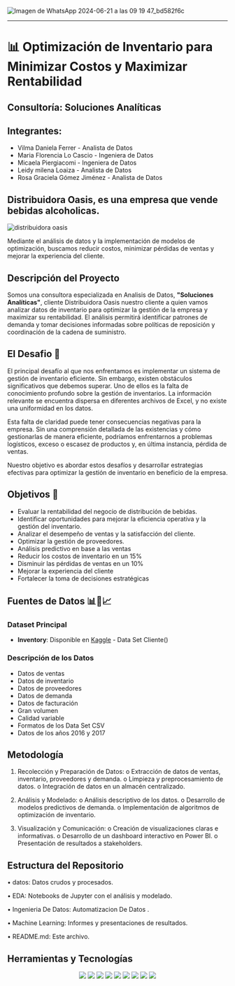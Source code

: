 
![Imagen de WhatsApp 2024-06-21 a las 09 19 47_bd582f6c](https://github.com/leymilena2531/Proyecto-Final-Distribuidora-Oasis-/assets/168442686/c64ed18f-7186-4628-865e-a1a0e57eb0e4)

---


# 📊 Optimización de Inventario para Minimizar Costos y Maximizar Rentabilidad

## Consultoría: Soluciones Analíticas

## Integrantes: 

* Vilma Daniela Ferrer - Analista de Datos
* Maria Florencia Lo Cascio - Ingeniera de Datos
* Micaela Piergiacomi - Ingeniera de Datos
* Leidy milena Loaiza - Analista de Datos
* Rosa Graciela Gómez Jiménez - Analista de Datos



<h2> Distribuidora Oasis, es una empresa que vende bebidas alcoholicas. </h2> 

![distribuidora oasis](https://github.com/leymilena2531/Proyecto-Final-Distribuidora-Oasis-/assets/114260905/9df80b0b-f31c-44a7-ba71-d06d8825a5a6)
 
Mediante el análisis de datos y la implementación de modelos de optimización, buscamos reducir costos, minimizar pérdidas de ventas y mejorar la experiencia del cliente.

## Descripción del Proyecto
Somos una consultora especializada en Analisis de Datos, <b>"Soluciones Analíticas"</b>, cliente Distribuidora Oasis nuestro cliente a quien vamos analizar datos de inventario para optimizar la gestión de la empresa y maximizar su rentabilidad. El análisis permitirá identificar patrones de demanda y tomar decisiones informadas sobre políticas de reposición y coordinación de la cadena de suministro. 

<h2>El Desafio 🚀</h2>   
El principal desafío al que nos enfrentamos es implementar un sistema de gestión de inventario eficiente. Sin embargo, existen obstáculos significativos que debemos superar. Uno de ellos es la falta de conocimiento profundo sobre la gestión de inventarios. La información relevante se encuentra dispersa en diferentes archivos de Excel, y no existe una uniformidad en los datos.

Esta falta de claridad puede tener consecuencias negativas para la empresa. Sin una comprensión detallada de las existencias y cómo gestionarlas de manera eficiente, podríamos enfrentarnos a problemas logísticos, exceso o escasez de productos y, en última instancia, pérdida de ventas.

Nuestro objetivo es abordar estos desafíos y desarrollar estrategias efectivas para optimizar la gestión de inventario en beneficio de la empresa.




<h2>Objetivos 🎯</h2> 

* Evaluar la rentabilidad del negocio de distribución de bebidas.
* Identificar oportunidades para mejorar la eficiencia operativa y la gestión del inventario.
* Analizar el desempeño de ventas y la satisfacción del cliente.
* Optimizar la gestión de proveedores.
* Análisis predictivo en base a las ventas
* Reducir los costos de inventario en un 15%
* Disminuir las pérdidas de ventas en un 10%
* Mejorar la experiencia del cliente
* Fortalecer la toma de decisiones estratégicas

## Fuentes de Datos 📊📄📈

### Dataset Principal

- **Inventory**: Disponible en [Kaggle](https://www.kaggle.com/datasets/bhanupratapbiswas/inventory-analysis-case-study) - Data Set Cliente()

### Descripción de los Datos
* Datos de ventas
* Datos de inventario
* Datos de proveedores
* Datos de demanda
* Datos de facturación
* Gran volumen
* Calidad variable
* Formatos de los Data Set CSV
* Datos de los años 2016 y 2017

## Metodología

1.	Recolección y Preparación de Datos:
o	Extracción de datos de ventas, inventario, proveedores y demanda.
o	Limpieza y preprocesamiento de datos.
o	Integración de datos en un almacén centralizado.

2.	Análisis y Modelado:
o	Análisis descriptivo de los datos.
o	Desarrollo de modelos predictivos de demanda.
o	Implementación de algoritmos de optimización de inventario.

3.	Visualización y Comunicación:
o	Creación de visualizaciones claras e informativas.
o	Desarrollo de un dashboard interactivo en Power BI.
o	Presentación de resultados a stakeholders.


## Estructura del Repositorio
•	datos: Datos crudos y procesados.

•	EDA: Notebooks de Jupyter con el análisis y modelado.

•	Ingenieria De Datos: Automatizacion De Datos .

•	Machine Learning: Informes y presentaciones de resultados.

•	README.md: Este archivo.



## Herramientas y Tecnologías

<div align="center">
<img src="https://img.shields.io/badge/Microsoft%20SQL%20Server-CC2927.svg?style=for-the-badge&logo=Microsoft-SQL-Server&logoColor=white" />
<img src="https://img.shields.io/badge/Python-3776AB.svg?style=for-the-badge&logo=Python&logoColor=white" />
<img src="https://img.shields.io/badge/pandas-150458.svg?style=for-the-badge&logo=pandas&logoColor=white" />
<img src="https://img.shields.io/badge/NumPy-013243.svg?style=for-the-badge&logo=NumPy&logoColor=white" />
<img src="https://img.shields.io/badge/Power%20BI-F2C811.svg?style=for-the-badge&logo=Power-BI&logoColor=black" />
<img src="https://img.shields.io/badge/GitHub-181717.svg?style=for-the-badge&logo=GitHub&logoColor=white" />
<img src="https://img.shields.io/badge/ChatGPT-74aa9c?style=for-the-badge&logo=openai&logoColor=white" />
<img src="https://img.shields.io/badge/Kaggle-20BEFF.svg?style=for-the-badge&logo=Kaggle&logoColor=white" />
<img src="https://img.shields.io/badge/Canva-00C4CC.svg?style=for-the-badge&logo=Canva&logoColor=white" />
</div>
